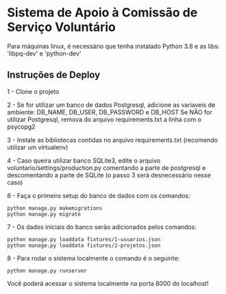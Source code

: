 # Sistema de Apoio à Comissão de Serviço Voluntário

Para máquinas linux, é necessário que tenha instalado Python 3.8 e as libs: 'libpq-dev' e 'python-dev'


## Instruções de Deploy

1 - Clone o projeto

2 - Se for utilizar um banco de dados Postgresql, adicione as variaveis de ambiente: DB_NAME, DB_USER, DB_PASSWORD e DB_HOST
    Se NÃO for utilizar Postgresql, remova do arquivo requirements.txt a linha com o psycopg2

3 - Instale as bibliotecas contidas no arquivo requirements.txt (recomendo utilizar um virtualenv)

4 - Caso queira utilizar banco SQLite3, edite o arquivo voluntario/settings/production.py comentando a parte de postgresql e descomentando a parte de SQLite (o passo 3 será desnecessário nesse caso)

6 - Faça o primeiro setup do banco de dados com os comandos:
```
python manage.py makemigrations
python manage.py migrate
```

7 - Os dados iniciais do banco serão adicionados pelos comandos:
```
python manage.py loaddata fixtures/1-usuarios.json
python manage.py loaddata fixtures/2-projetos.json
```

8 - Para rodar o sistema localmente o comando é o seguinte:
```
python manage.py runserver
```

Você poderá acessar o sistema localmente na porta 8000 do localhost!

